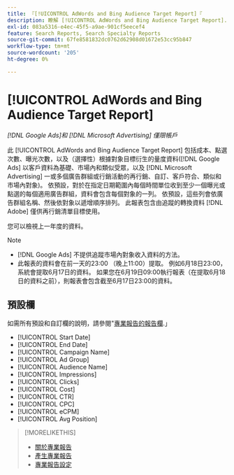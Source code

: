 ```yaml
---
title: 『[!UICONTROL AdWords and Bing Audience Target Report]『
description: 瞭解 [!UICONTROL AdWords and Bing Audience Target Report].
exl-id: 083a5316-e4ec-45f5-a9ae-901cf5eecef4
feature: Search Reports, Search Specialty Reports
source-git-commit: 67fe8581832dc0762d62908d01672e53cc95b847
workflow-type: tm+mt
source-wordcount: '205'
ht-degree: 0%

---
```


# [!UICONTROL AdWords and Bing Audience Target Report]

*[!DNL Google Ads]和 [!DNL Microsoft Advertising] 僅限帳戶*

此 [!UICONTROL AdWords and Bing Audience Target Report] 包括成本、點選次數、曝光次數，以及（選擇性）根據對象目標衍生的量度資料([!DNL Google Ads] 以客戶資料為基礎、市場內和類似受眾，以及 [!DNL Microsoft Advertising] 一或多個廣告群組或行銷活動的再行銷、自訂、客戶符合、類似和市場內對象)。 依預設，對於在指定日期範圍內每個時間單位收到至少一個曝光或點選的每個適用廣告群組，資料會包含每個對象的一列。 依預設，這些列會依廣告群組名稱、然後依對象以遞增順序排列。 此報表包含由追蹤的轉換資料 [!DNL Adobe] 僅供再行銷清單目標使用。

您可以檢視上一年度的資料。

>[!NOTE]
>
>* [!DNL Google Ads] 不提供追蹤市場內對象收入資料的方法。
>* 此報表的資料會在前一天的23:00 （晚上11:00）提取。 例如6月18日23:00，系統會提取6月17日的資料。 如果您在6月19日09:00執行報表（在提取6月18日的資料之前），則報表會包含截至6月17日23:00的資料。

## 預設欄

如需所有預設和自訂欄的說明，請參閱&quot;[專業報告的報告欄](specialty-report-columns.md).」

* [!UICONTROL Start Date]
* [!UICONTROL End Date]
* [!UICONTROL Campaign Name]
* [!UICONTROL Ad Group]
* [!UICONTROL Audience Name]
* [!UICONTROL Impressions]
* [!UICONTROL Clicks]
* [!UICONTROL Cost]
* [!UICONTROL CTR]
* [!UICONTROL CPC]
* [!UICONTROL eCPM]
* [!UICONTROL Avg Position]

>[!MORELIKETHIS]
>
>* [關於專業報告](specialty-report-about.md)
>* [產生專業報告](specialty-report-generate.md)
>* [專業報告設定](specialty-report-settings.md)
